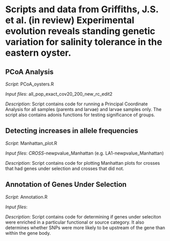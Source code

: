 # Scripts and data from Griffiths, J.S. et al. (in review) Experimental evolution reveals standing genetic variation for salinity tolerance in the eastern oyster.

## PCoA Analysis

*Script*: PCoA_oysters.R

*Input files*: all_pop_exact_cov20_200_new_rc_edit2

*Description*: Script contains code for running a Principal Coordinate Analysis for all samples (parents and larvae) and larvae samples only. The script also contains adonis functions for testing significance of groups.




## Detecting increases in allele frequencies

*Script*: Manhattan_plot.R 

*Input files*: *CROSS*-newpvalue_Manhattan (e.g. LA1-newpvalue_Manhattan)

*Description*: Script contains code for plotting Manhattan plots for crosses that had genes under selection and crosses that did not.




## Annotation of Genes Under Selection

*Script*: Annotation.R

*Input files*: 

*Description*: Script contains code for determining if genes under seleciton were enriched in a particular functional or source category. It also determines whether SNPs were more likely to be upstream of the gene than within the gene body.


